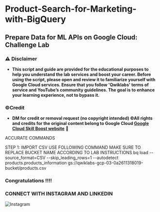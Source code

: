 # Product-Search-for-Marketing-with-BigQuery

## Prepare Data for ML APIs on Google Cloud: Challenge Lab



### ⚠️ Disclaimer
- **This script and guide are provided for  the educational purposes to help you understand the lab services and boost your career. Before using the script, please open and review it to familiarize yourself with Google Cloud services. Ensure that you follow 'Qwiklabs' terms of service and YouTube’s community guidelines. The goal is to enhance your learning experience, not to bypass it.**

### ©Credit
- **DM for credit or removal request (no copyright intended) ©All rights and credits for the original content belong to Google Cloud [Google Cloud Skill Boost website](https://www.cloudskillsboost.google/)** 🙏


ACCURATE COMMANDS


STEP 1: IMPORT CSV
USE FOLLOWING COMMAND 
MAKE SURE TO REPLACE BUCKET NAME ACCORDING TO LAB INSTRUCTIONS
bq load --source_format=CSV --skip_leading_rows=1 --autodetect products.products_information gs://qwiklabs-gcp-03-0a2611318019-bucket/products.csv


### Congratulations !!!!

### CONNECT WITH INSTAGRAM AND LINKEDIN
<a href="https://www.instagram.com/yash.paraskar0208/" target="_blank" style="text-decoration: none;">
  <img src="https://img.shields.io/badge/-Follow_Instagram-E4405F?style=for-the-badge&logo=instagram&logoColor=white&labelColor=E4405F&color=white&gradient=linear-gradient(90deg, #E4405F, #C13584)" alt="Instagram"/>
</a>
